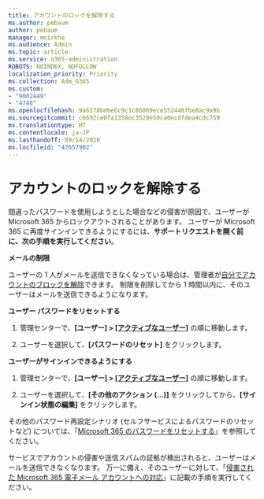 ```yaml
---
title: アカウントのロックを解除する
ms.author: pebaum
author: pebaum
manager: mnirkhe
ms.audience: Admin
ms.topic: article
ms.service: o365-administration
ROBOTS: NOINDEX, NOFOLLOW
localization_priority: Priority
ms.collection: Adm_O365
ms.custom:
- "9002449"
- "4748"
ms.openlocfilehash: 9a6178bd6ebc9c1c86869ece552448fbe8ac9a9b
ms.sourcegitcommit: c6692ce0fa1358ec3529e59ca0ecdfdea4cdc759
ms.translationtype: HT
ms.contentlocale: ja-JP
ms.lasthandoff: 09/14/2020
ms.locfileid: "47657902"
---
```

# <a name="unlocking-an-account"></a>アカウントのロックを解除する

間違ったパスワードを使用しようとした場合などの侵害が原因で、ユーザーが Microsoft 365 からロックアウトされることがあります。 ユーザーが Microsoft 365 に再度サインインできるようにするには、**サポートリクエストを開く前に、次の手順を実行してください**。 

**メールの制限**

ユーザーの 1 人がメールを送信できなくなっている場合は、管理者が[自分でアカウントのブロックを解除](https://docs.microsoft.com/microsoft-365/security/office-365-security/removing-user-from-restricted-users-portal-after-spam)できます。 制限を削除してから 1 時間以内に、そのユーザーはメールを送信できるようになります。

**ユーザー パスワードをリセットする**

1. 管理センターで、**[ユーザー] > [[アクティブなユーザー]](https://admin.microsoft.com/Adminportal/Home?source=applauncher#/users)** の順に移動します。

2. ユーザーを選択して、**[パスワードのリセット]** をクリックします。

**ユーザーがサインインできるようにする**

1. 管理センターで、**[ユーザー] > [[アクティブなユーザー]](https://admin.microsoft.com/Adminportal/Home?source=applauncher#/users)** の順に移動します。

2. ユーザーを選択して、**[その他のアクション (...)]** をクリックしてから、**[サインイン状態の編集]** をクリックします。

その他のパスワード再設定シナリオ (セルフサービスによるパスワードのリセットなど) については、「[Microsoft 365 のパスワードをリセットする](https://docs.microsoft.com/microsoft-365/admin/add-users/reset-passwords?view=o365-worldwide)」を参照してください。

サービスでアカウントの侵害や送信スパムの証拠が検出されると、ユーザーはメールを送信できなくなります。 万一に備え、そのユーザーに対して、「[侵害された Microsoft 365 電子メール アカウントへの対応](https://docs.microsoft.com/microsoft-365/security/office-365-security/responding-to-a-compromised-email-account)」に記載の手順を実行してください。
